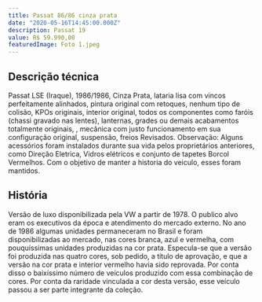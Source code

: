 ```yaml
---
title: Passat 86/86 cinza prata
date: "2020-05-16T14:45:00.000Z"
description: Passat 19
value: R$ 59.990,00
featuredImage: Foto 1.jpeg
---
```


## Descrição técnica

Passat LSE (Iraque), 1986/1986, Cinza Prata, lataria lisa com vincos perfeitamente alinhados, pintura  original com retoques, nenhum tipo de colisão, KPOs originais, interior original, todos os componentes como faróis (chassi gravado nas lentes), lanternas, grades ou demais acabamentos totalmente originais, , mecânica com justo funcionamento em sua configuração original, suspensão, freios Revisados.
Observação: Alguns acessórios foram instalados durante sua vida  pelos proprietários anteriores, como Direção Eletrica, Vidros elétricos e conjunto de tapetes Borcol Vermelhos. Com o objetivo de manter a historia do veiculo, esses foram mantidos.

## História

Versão de luxo disponibilizada pela VW a partir de 1978. O publico alvo eram os executivos da época e atendimento do mercado externo. No ano de 1986 algumas unidades permaneceram no Brasil e foram disponibilizadas ao mercado, nas cores branca, azul e vermelha, com pouquíssimas unidades produzidas na cor prata. Especula-se que a versão foi produzida nas quatro cores, sob pedido, a título de aprovação, e que a versão na cor prata e interior vermelho havia sido reprovada. Por conta disso o baixíssimo número de veículos produzido com essa combinação de cores. Por conta da raridade vinculada a cor desta versão, esse veículo passou a ser parte integrante da coleção.
